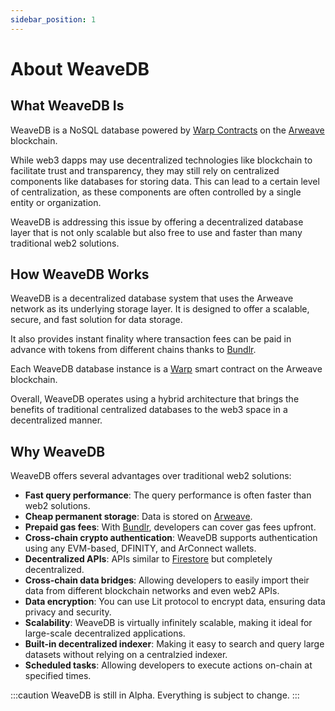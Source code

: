 ```yaml
---
sidebar_position: 1
---
```


# About WeaveDB

## What WeaveDB Is

WeaveDB is a NoSQL database powered by [Warp Contracts](https://warp.cc/) on the [Arweave](https://www.arweave.org/) blockchain.

While web3 dapps may use decentralized technologies like blockchain to facilitate trust and transparency, they may still rely on centralized components like databases for storing data. This can lead to a certain level of centralization, as these components are often controlled by a single entity or organization.

WeaveDB is addressing this issue by offering a decentralized database layer that is not only scalable but also free to use and faster than many traditional web2 solutions.

## How WeaveDB Works

WeaveDB is a decentralized database system that uses the Arweave network as its underlying storage layer. It is designed to offer a scalable, secure, and fast solution for data storage.

It also provides instant finality where transaction fees can be paid in advance with tokens from different chains thanks to [Bundlr](https://bundlr.network/).

Each WeaveDB database instance is a [Warp](https://warp.cc/) smart contract on the Arweave blockchain.

Overall, WeaveDB operates using a hybrid architecture that brings the benefits of traditional centralized databases to the web3 space in a decentralized manner.

## Why WeaveDB

WeaveDB offers several advantages over traditional web2 solutions:

- **Fast query performance**: The query performance is often faster than web2 solutions.
- **Cheap permanent storage**: Data is stored on [Arweave](https://arweave.org).
- **Prepaid gas fees**: With [Bundlr](https://bundlr.network/), developers can cover gas fees upfront.
- **Cross-chain crypto authentication**: WeaveDB supports authentication using any EVM-based, DFINITY, and ArConnect wallets.
- **Decentralized APIs**: APIs similar to [Firestore](https://firebase.google.com/docs/firestore) but completely decentralized.
- **Cross-chain data bridges**: Allowing developers to easily import their data from different blockchain networks and even web2 APIs.
- **Data encryption**: You can use Lit protocol to encrypt data, ensuring data privacy and security.
- **Scalability**: WeaveDB is virtually infinitely scalable, making it ideal for large-scale decentralized applications.
- **Built-in decentralized indexer**: Making it easy to search and query large datasets without relying on a centralzied indexer.
- **Scheduled tasks**: Allowing developers to execute actions on-chain at specified times.

:::caution
WeaveDB is still in Alpha. Everything is subject to change.
:::
